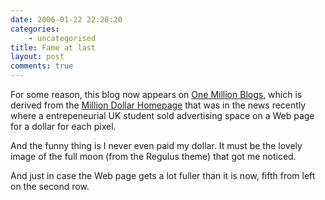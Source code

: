 ```yaml
---
date: 2006-01-22 22:28:20
categories:
    - uncategorised
title: Fame at last
layout: post
comments: true
---
```

For some reason, this blog now appears on
[One Million Blogs](http://www.onemillionblogs.net/), 
which is derived from the
[Million Dollar Homepage](http://www.milliondollarhomepage.com/)
that was in the news recently where a entrepeneurial UK student sold
advertising space on a Web page for a dollar for each pixel.

And the funny thing is I never even paid my dollar. It must be the
lovely image of the full moon (from the Regulus theme) that got me
noticed.

And just in case the Web page gets a lot fuller than it is now, fifth
from left on the second row.
